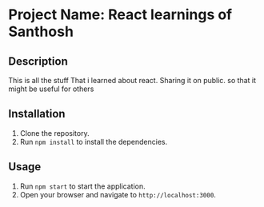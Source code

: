 # Project Name: React learnings of Santhosh

## Description

This is all the stuff That i learned about react. Sharing it on public. so that it might be useful for others

## Installation

1. Clone the repository.
2. Run `npm install` to install the dependencies.

## Usage

1. Run `npm start` to start the application.
2. Open your browser and navigate to `http://localhost:3000`.
